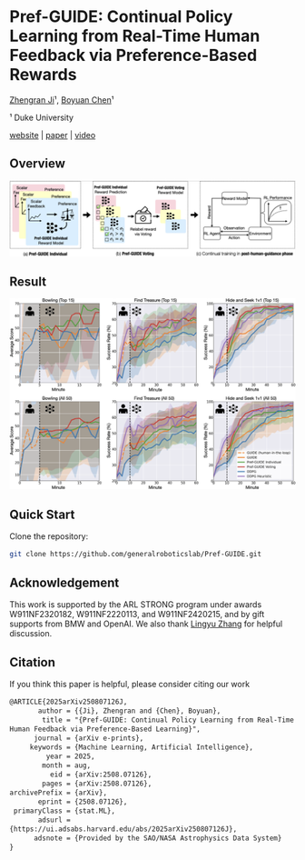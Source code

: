 # Pref-GUIDE: Continual Policy Learning from Real-Time Human Feedback via Preference-Based Rewards
[Zhengran Ji](https://jzr01.github.io/)¹, [Boyuan Chen](http://boyuanchen.com/)¹

¹ Duke University

[website](http://generalroboticslab.com/Pref-GUIDE) | [paper](https://arxiv.org/abs/2508.07126) | [video](video_link)

## Overview
![Method](Figure/Method1.png)

## Result
![Method](Figure/Main_Experiment.png)



## Quick Start

Clone the repository:
```bash
git clone https://github.com/generalroboticslab/Pref-GUIDE.git
```

## Acknowledgement


This work is supported by the ARL STRONG program under awards W911NF2320182, W911NF2220113, and W911NF2420215, and by gift supports from BMW and OpenAI. We also thank [Lingyu Zhang](https://lingyu98.github.io/) for helpful discussion.


## Citation

If you think this paper is helpful, please consider citing our work

```plaintext
@ARTICLE{2025arXiv250807126J,
       author = {{Ji}, Zhengran and {Chen}, Boyuan},
        title = "{Pref-GUIDE: Continual Policy Learning from Real-Time Human Feedback via Preference-Based Learning}",
      journal = {arXiv e-prints},
     keywords = {Machine Learning, Artificial Intelligence},
         year = 2025,
        month = aug,
          eid = {arXiv:2508.07126},
        pages = {arXiv:2508.07126},
archivePrefix = {arXiv},
       eprint = {2508.07126},
 primaryClass = {stat.ML},
       adsurl = {https://ui.adsabs.harvard.edu/abs/2025arXiv250807126J},
      adsnote = {Provided by the SAO/NASA Astrophysics Data System}
}

```

